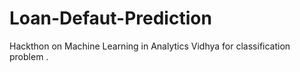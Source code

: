 # Loan-Defaut-Prediction 
Hackthon on Machine Learning in Analytics Vidhya for classification problem . 
